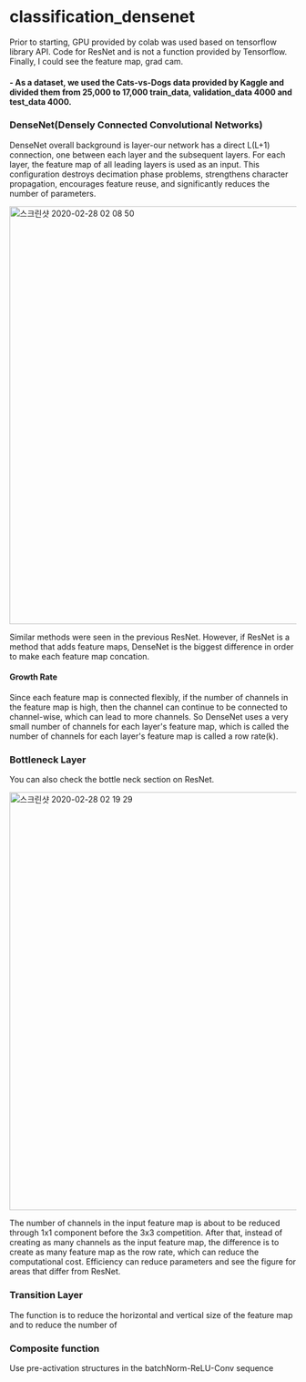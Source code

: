 # classification_densenet
Prior to starting, GPU provided by colab was used based on tensorflow library API. Code for ResNet and is not a function provided by Tensorflow. Finally, I could see the feature map, grad cam.

#### - As a dataset, we used the Cats-vs-Dogs data provided by Kaggle and divided them from 25,000 to 17,000 train_data, validation_data 4000 and test_data 4000.

### DenseNet(Densely Connected Convolutional Networks)
DenseNet overall background is layer-our network has a direct L(L+1) connection, one between each layer and the subsequent layers. For each layer, the feature map of all leading layers is used as an input.
This configuration destroys decimation phase problems, strengthens character propagation, encourages feature reuse, and significantly reduces the number of parameters.

<img width="734" alt="스크린샷 2020-02-28 02 08 50" src="https://user-images.githubusercontent.com/45933225/75467606-44776880-59cf-11ea-987c-26462f352d1a.png">

Similar methods were seen in the previous ResNet.
However, if ResNet is a method that adds feature maps, DenseNet is the biggest difference in order to make each feature map concation.

#### Growth Rate
Since each feature map is connected flexibly, if the number of channels in the feature map is high, then the channel can continue to be connected to channel-wise, which can lead to more channels. So DenseNet uses a very small number of channels for each layer's feature map, which is called the number of channels for each layer's feature map is called a row rate(k).

### Bottleneck Layer
You can also check the bottle neck section on ResNet.

<img width="734" alt="스크린샷 2020-02-28 02 19 29" src="https://user-images.githubusercontent.com/45933225/75468567-c0be7b80-59d0-11ea-93c9-ad5869a5bae8.png">

The number of channels in the input feature map is about to be reduced through 1x1 component before the 3x3 competition. After that, instead of creating as many channels as the input feature map, the difference is to create as many feature map as the row rate, which can reduce the computational cost.
Efficiency can reduce parameters and see the figure for areas that differ from ResNet.

### Transition Layer
The function is to reduce the horizontal and vertical size of the feature map and to reduce the number of

### Composite function
Use pre-activation structures in the batchNorm-ReLU-Conv sequence

